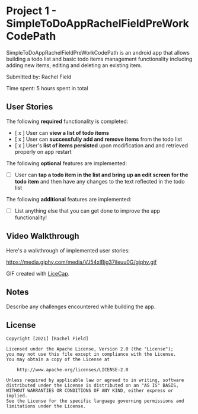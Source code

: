 # Project 1 - SimpleToDoAppRachelFieldPreWorkCodePath

SimpleToDoAppRachelFieldPreWorkCodePath is an android app that allows building a todo list and basic todo items management functionality including adding new items, editing and deleting an existing item.

Submitted by: Rachel Field

Time spent: 5 hours spent in total

## User Stories

The following **required** functionality is completed:

* [ x ] User can **view a list of todo items**
* [ x ] User can **successfully add and remove items** from the todo list
* [ x ] User's **list of items persisted** upon modification and and retrieved properly on app restart

The following **optional** features are implemented:

* [ ] User can **tap a todo item in the list and bring up an edit screen for the todo item** and then have any changes to the text reflected in the todo list

The following **additional** features are implemented:

* [ ] List anything else that you can get done to improve the app functionality!

## Video Walkthrough

Here's a walkthrough of implemented user stories:

https://media.giphy.com/media/VJ54xlBjg37ileuu0G/giphy.gif

GIF created with [LiceCap](http://www.cockos.com/licecap/).

## Notes

Describe any challenges encountered while building the app.

## License

    Copyright [2021] [Rachel Field]

    Licensed under the Apache License, Version 2.0 (the "License");
    you may not use this file except in compliance with the License.
    You may obtain a copy of the License at

        http://www.apache.org/licenses/LICENSE-2.0

    Unless required by applicable law or agreed to in writing, software
    distributed under the License is distributed on an "AS IS" BASIS,
    WITHOUT WARRANTIES OR CONDITIONS OF ANY KIND, either express or implied.
    See the License for the specific language governing permissions and
    limitations under the License.
